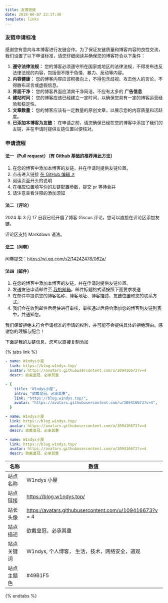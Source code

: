 ```yaml
---
title: 友情链接
date: 2018-06-07 22:17:49
template: links
---
```


### 友链申请标准

感谢您有意向与本博客进行友链合作。为了保证友链质量和博客内容的良性交流，我们设置了以下申请标准，请您仔细阅读并确保您的博客符合以下条件：

1. **遵守法律法规：** 您的博客必须遵守所在国家或地区的法律法规，不得发布违反法律法规的内容，包括但不限于色情、暴力、反动等内容。
2. **内容健康：** 您的博客内容应该积极向上，不得包含歧视、攻击他人的言论，不得散布谣言或虚假信息。
3. **界面干净：** 您的博客界面应清爽干净简洁，不应有太多的 **广告信息**
4. **建站时间：** 您的博客应该已经建立一定时间，以确保您具有一定的博客运营经验和稳定性。
5. **文章数量：** 您的博客应该有一定数量的原创文章，以展示您的内容质量和活跃度。
6. **已添加本博客为友链：** 在申请之前，请您确保已经在您的博客中添加了我们的友链，并在申请时提供友链位置以便核对。

### 申请流程

#### 法一（Pull request）（有 Github 基础的推荐用此方法）

1. 在您的博客中添加本博客的友链，并在申请时提供友链位置。
2. 点击进入链接 [在 GitHub 编辑 ↗️](https://github.com/W1ndys/Blog/main/source/_data/links.yml)
3. 阅读页面开头的说明
4. 在相应位置填写你的友链配置参数，提交 pr 等待合并
5. 请注意查看注释的添加须知

#### 法二（评论）

2024 年 3 月 17 日我已经开启了博客 Giscus 评论，您可以直接在评论区添加友链。

评论区支持 Markdown 语法。

#### 法三（问卷）

问卷提交：https://wj.qq.com/s2/14242478/062a/

#### 法四（邮件）

1. 在您的博客中添加本博客的友链，并在申请时提供友链位置。
2. 发送友链申请邮件至 [我的邮箱](mailto:w1ndys@outlook.com)，邮件标题格式请按照下面要求发送
3. 在邮件中提供您的博客名称、博客地址、博客描述、友链位置和您的联系方式。
4. 我们会在收到邮件后尽快进行审核，审核通过后将会添加您的博客到友链列表中，并通知您。

我们保留拒绝未符合申请标准的申请的权利，并可能不会提供具体的拒绝理由。感谢您的理解与配合！

下面是我的友链信息，您可以直接复制添加

{% tabs link %}

<!-- tab butterfly -->

```yml
- name: W1ndys小屋
  link: https://blog.w1ndys.top/
  avatar: https://avatars.githubusercontent.com/u/109416673?v=4
  descr: 欲戴皇冠，必承其重
```

<!-- endtab -->

<!-- tab fluid -->

```yml
- {
    title: "W1ndys小屋",
    intro: "欲戴皇冠，必承其重",
    link: "https://blog.w1ndys.top/",
    avatar: "https://avatars.githubusercontent.com/u/109416673?v=4",
  }
```

<!-- endtab -->

<!-- tab anzhiyu -->

```yml
- name: W1ndys小屋
  link: https://blog.w1ndys.top/
  avatar: https://avatars.githubusercontent.com/u/109416673?v=4
  descr: 欲戴皇冠，必承其重
```

<!-- endtab -->

<!-- tab ☀️Volantis-->

```yml
- name: W1ndys小屋
  link: https://blog.w1ndys.top/
  avatar: https://avatars.githubusercontent.com/u/109416673?v=4
  descr: 欲戴皇冠，必承其重
```

<!-- endtab -->

<!-- tab  🌴General-->

| 名称       | 数值                                                  |
| ---------- | ----------------------------------------------------- |
| 站点名称   | W1ndys  小屋                                         |
| 站点链接   | https://blog.w1ndys.top/                              |
| 站长头像   | https://avatars.githubusercontent.com/u/109416673?v = 4 |
| 站点描述   | 欲戴皇冠，必承其重                                    |
| 站点关键词 | W1ndys, 个人博客， 生活，技术，网络安全，道观         |
| 站点主题色 | #49B1F5                                               |

<!-- endtab -->

{% endtabs %}
